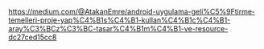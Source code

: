 https://medium.com/@AtakanEmre/android-uygulama-geli%C5%9Ftirme-temelleri-proje-yap%C4%B1s%C4%B1-kullan%C4%B1c%C4%B1-aray%C3%BCz%C3%BC-tasar%C4%B1m%C4%B1-ve-resource-dc27ced15cc8